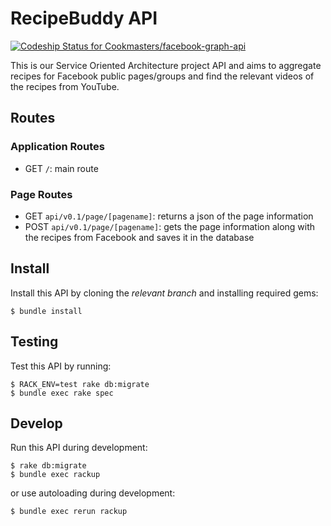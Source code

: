 # RecipeBuddy API

[ ![Codeship Status for Cookmasters/facebook-graph-api](https://app.codeship.com/projects/e01798b0-ab6c-0135-227f-46ac882f0537/status?branch=master)](https://app.codeship.com/projects/256729)

This is our Service Oriented Architecture project API and aims to aggregate recipes for Facebook public pages/groups and find the relevant videos of the recipes from YouTube.

## Routes

### Application Routes

- GET `/`: main route

### Page Routes

- GET `api/v0.1/page/[pagename]`: returns a json of the page information
- POST `api/v0.1/page/[pagename]`: gets the page information along with the recipes from Facebook and saves it in the database


## Install

Install this API by cloning the *relevant branch* and installing required gems:

    $ bundle install


## Testing

Test this API by running:

    $ RACK_ENV=test rake db:migrate
    $ bundle exec rake spec

## Develop

Run this API during development:

    $ rake db:migrate
    $ bundle exec rackup

or use autoloading during development:

    $ bundle exec rerun rackup
